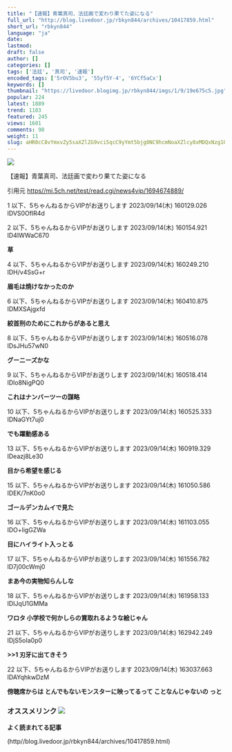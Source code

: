 ```yaml
---
title: "【速報】青葉真司、法廷画で変わり果てた姿になる"
full_url: "http://blog.livedoor.jp/rbkyn844/archives/10417859.html"
short_url: "rbkyn844"
language: "ja"
date: 
lastmod: 
draft: false
author: []
categories: []
tags: ['法廷', '真司', '速報']
encoded_tags: ['5rOV5bu3', '55yf5Y-4', '6YCf5aCx']
keywords: []
thumbnail: "https://livedoor.blogimg.jp/rbkyn844/imgs/1/9/19e675c5.jpg"
popular: 224
latest: 1889
trend: 1103
featured: 245
views: 1601
comments: 98
weight: 11
slug: aHR0cC8vYmxvZy5saXZlZG9vci5qcC9yYmt5bjg0NC9hcmNoaXZlcy8xMDQxNzg1OS5odG1s
---
```


![](https://livedoor.blogimg.jp/rbkyn844/imgs/1/9/19e675c5.jpg)

<div><p>【速報】青葉真司、法廷画で変わり果てた姿になる</p><p>引用元 <a href='https//mi.5ch.net/test/read.cgi/news4vip/1694674889/' target='_blank' title=''>https//mi.5ch.net/test/read.cgi/news4vip/1694674889/ </a> </p><p class='res1'>1 以下、5ちゃんねるからVIPがお送りします 2023/09/14(木) 160129.026 IDVS0OflR4d</p> <p class='res1'>2 以下、5ちゃんねるからVIPがお送りします 2023/09/14(木) 160154.921 ID4IWWaC670 </p> <p class='res2'><b> 草 </b></p> <p class='res1'>4 以下、5ちゃんねるからVIPがお送りします 2023/09/14(木) 160249.210 IDH/v4SsG+r </p> <p class='res2'><b> 眉毛は焼けなかったのか </b></p> <p class='res1'>6 以下、5ちゃんねるからVIPがお送りします 2023/09/14(木) 160410.875 IDMXSAjgxfd </p> <p class='res2'><b> 絞首刑のためにこれからがあると思え </b></p> <p class='res1'>8 以下、5ちゃんねるからVIPがお送りします 2023/09/14(木) 160516.078 IDsJHu57wN0 </p> <p class='res2'><b> グーニーズかな </b></p> <p class='no-pc'></p> <p class='res1'>9 以下、5ちゃんねるからVIPがお送りします 2023/09/14(木) 160518.414 IDlo8NigPQ0 </p> <p class='res2'><b> これはナンバーツーの謀略 </b></p> <p class='res1'>10 以下、5ちゃんねるからVIPがお送りします 2023/09/14(木) 160525.333 IDNaGYt7uj0 </p> <p class='res2'><b> でも躍動感ある </b></p> <p class='res1'>13 以下、5ちゃんねるからVIPがお送りします 2023/09/14(木) 160919.329 IDeazj8Le30 </p> <p class='res2'><b> 目から希望を感じる </b></p> <p class='res1'>15 以下、5ちゃんねるからVIPがお送りします 2023/09/14(木) 161050.586 IDEK/7nK0o0 </p> <p class='res2'><b> ゴールデンカムイで見た </b></p> <p class='res1'>16 以下、5ちゃんねるからVIPがお送りします 2023/09/14(木) 161103.055 IDO+ligGZWa </p> <p class='res2'><b> 目にハイライト入っとる </b></p> <p class='res1'>17 以下、5ちゃんねるからVIPがお送りします 2023/09/14(木) 161556.782 ID7j00cWmj0 </p> <p class='res2'><b> まあ今の実物知らんしな </b></p> <p class='res1'>18 以下、5ちゃんねるからVIPがお送りします 2023/09/14(木) 161958.133 IDIJqU1GMMa </p> <p class='res2'><b> ワロタ 小学校で何かしらの賞取れるような絵じゃん </b></p> <p class='res1'>21 以下、5ちゃんねるからVIPがお送りします 2023/09/14(木) 162942.249 IDjS5oIa0p0 </p> <p class='res2'><b> >>1 刃牙に出てきそう </b></p> <p class='res1'>22 以下、5ちゃんねるからVIPがお送りします 2023/09/14(木) 163037.663 IDAYqhkwDzM </p> <p class='res2'><b> 傍聴席からは とんでもないモンスターに映ってるって ことなんじゃないの っと </b></p> <p id='5077e33f033c4e934bb013c7c4eb8bbd'> </p> <p class='no-pc'></p> <h3 class='linkh'>オススメリンク <img src='http//blog.livedoor.jp/rbkyn844/ftp/fusagikom-fikergh.png'></h3> <p class='link2'> </p> <p class='no-pc'></p> <p class='no-pc'><p><b>よく読まれてる記事</b></p></p> </div>

(http//blog.livedoor.jp/rbkyn844/archives/10417859.html)
